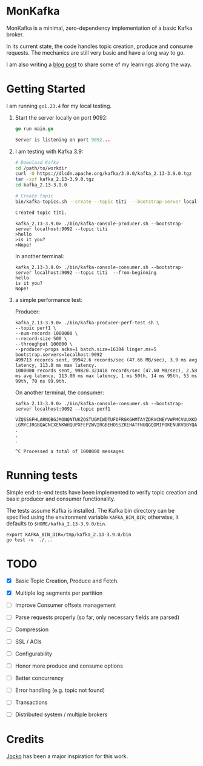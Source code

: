 # MonKafka 
MonKafka is a minimal, zero-dependency implementation of a basic Kafka broker.

In its current state, the code handles topic creation, produce and consume requests. The mechanics are still very basic and have a long way to go.

I am also writing a [blog post](https://cefboud.github.io/posts/monkafka) to share some of my learnings along the way.

# Getting Started
I am running `go1.23.4` for my local testing.

1. Start the server locally on port 9092:

    ```go
    go run main.go

    Server is listening on port 9092...
    ```
2. I am testing with Kafka 3.9:

    
    ```bash
    # Download Kafka
    cd /path/to/workdir
    curl -O https://dlcdn.apache.org/kafka/3.9.0/kafka_2.13-3.9.0.tgz 
    tar -xzf kafka_2.13-3.9.0.tgz
    cd kafka_2.13-3.9.0

    # Create topic
    bin/kafka-topics.sh --create --topic titi  --bootstrap-server localhost:9092    

    Created topic titi.
    ```

    ```
    kafka_2.13-3.9.0> ./bin/kafka-console-producer.sh --bootstrap-server localhost:9092 --topic titi
    >hello
    >is it you?
    >Nope!
    ```
    In another terminal:
    ```
    kafka_2.13-3.9.0> ./bin/kafka-console-consumer.sh --bootstrap-server localhost:9092 --topic titi  --from-beginning 
    hello
    is it you?
    Nope!
    ```

3. a simple performance test:

    Producer:

    ```
    kafka_2.13-3.9.0> ./bin/kafka-producer-perf-test.sh \
    --topic perf1 \
    --num-records 1000000 \
    --record-size 500 \
    --throughput 100000 \
    --producer-props acks=1 batch.size=16384 linger.ms=5 bootstrap.servers=localhost:9092
    499713 records sent, 99942.6 records/sec (47.66 MB/sec), 3.9 ms avg latency, 113.0 ms max latency.
    1000000 records sent, 99820.323418 records/sec (47.60 MB/sec), 2.58 ms avg latency, 113.00 ms max latency, 1 ms 50th, 14 ms 95th, 53 ms 99th, 70 ms 99.9th.
    ```
    On another terminal, the consumer:
    ```
    kafka_2.13-3.9.0> ./bin/kafka-console-consumer.sh --bootstrap-server localhost:9092 --topic perf1

    VZQSSGFHLARNQBGJMONQNTUKZOSTUGMIWDTUFOFRGKGHMTAYZDRVCNEYVWPMCVUUXKDOZDZEICLPMDBKWJYHISCPFKLSHDYMYIZHKAHUJUE
    LGMYCJRGBQACNCXENKWHQUPXFEPZWVIRGBEHOSSZKEHATFNUQGQDMIPOKENUKVDBYQAVRTCOEFTTYTFZMMBHCUHYQKLDFEBVCALNZVMBMFUTYFWHPAEIYVLYDJCQRHCOMOOVMYMDRVSASUNUSDQKPBZLUMOJQFVOHTKDJXALHHZEVZZGYWEDDTYDKONOQUNYYNQV
    .
    .
    .

    ^C Processed a total of 1000000 messages

    ```

# Running tests
Simple end-to-end tests have been implemented to verify topic creation and basic producer and consumer functionality.

The tests assume Kafka is installed. The Kafka bin directory can be specified using the environment variable `KAFKA_BIN_DIR`; otherwise, it defaults to `$HOME/kafka_2.13-3.9.0/bin`.

```
export KAFKA_BIN_DIR=/tmp/kafka_2.13-3.9.0/bin
go test -v  ./...
```

# TODO
- [X] Basic Topic Creation, Produce and Fetch.
- [X] Multiple log segments per partition
- [ ] Improve Consumer offsets management
- [ ] Parse requests properly (so far, only necessary fields are parsed)
- [ ] Compression
- [ ] SSL / ACls 
- [ ] Configurability 
- [ ] Honor more produce and consume options
- [ ] Better concurrency
- [ ] Error handling (e.g. topic not found)
- [ ] Transactions
- [ ] Distributed system / multiple brokers


# Credits
[Jocko](https://github.com/travisjeffery/jocko) has been a major inspiration for this work.